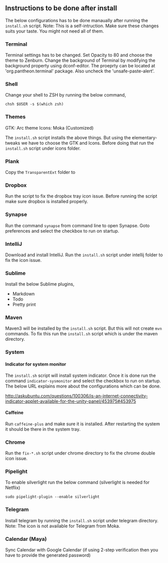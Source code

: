 ## Instructions to be done after install

The below configurations has to be done manaually after running the `install.sh` script.
Note: This is a self-intruction. Make sure these changes suits your taste. You might not need all of them.

### Terminal

Terminal settings has to be changed. Set Opacity to 80 and choose the theme to Zenburn.
Change the background of Terminal by modifying the background property using dconf-editor. The proeprty can be located at 'org.pantheon.terminal' package. Also uncheck the 'unsafe-paste-alert'.


### Shell

Change your shell to ZSH by running the below command,

	chsh $USER -s $(which zsh)


### Themes

GTK: Arc theme
Icons: Moka (Customized)

The `install.sh` script installs the above things. But using the elementary-tweaks we have to choose the GTK and Icons.
Before doing that run the `install.sh` script under icons folder.


### Plank

Copy the `TransparentExt` folder to 


### Dropbox

Run the script to fix the dropbox tray icon issue. Before running the script make sure dropbox is installed properly.


### Synapse
	
Run the command `synapse` from command line to open Synapse. Goto preferences and select the checkbox to run on startup.


### IntelliJ
	
Download and install IntelliJ. Run the `install.sh` script under intellij folder to fix the icon issue.


### Sublime

Install the below Sublime plugins,

* Markdown
* Todo
* Pretty print


### Maven

Maven3 will be installed by the `install.sh` script. But this will not create `mvn` commands. To fix this run the `install.sh` script which is under the maven directory.


### System

#### Indicator for system monitor

The `install.sh` script will install system indicator. Once it is done run the command `indicator-sysmonitor` and select the checkbox to run on startup. The below URL explains more about the configurations which can be done.

http://askubuntu.com/questions/100306/is-an-internet-connectivity-indicator-applet-available-for-the-unity-panel/453975#453975


#### Caffeine

Run `caffeine-plus` and make sure it is installed. After restarting the system it should be there in the system tray.


### Chrome

Run the `fix-*.sh` script under chrome directory to fix the chrome double icon issue.


### Pipelight

To enable silverlight run the below command (silverlight is needed for Netflix)

	sudo pipelight-plugin --enable silverlight


### Telegram

Install telegram by running the `install.sh` script under telegram directory. Note: The icon is not available for Telegram from Moka.


### Calendar (Maya)

Sync Calendar with Google Calendar (if using 2-step verification then you have to provide the generated password)


